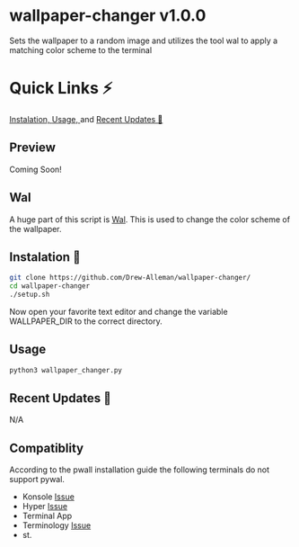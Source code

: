 # wallpaper-changer v1.0.0
Sets the wallpaper to a random image and utilizes the tool wal to apply a matching color scheme to the terminal

# Quick Links ⚡
 [Instalation, ](#instalation) [Usage, ](#usage) and [Recent Updates 🎉](#recent_updates)

## Preview
Coming Soon!

## Wal 
A huge part of this script is [Wal](https://github.com/dylanaraps/wal). This is used to change the color scheme of the wallpaper. 

<a name="instalation"></a>
## Instalation 🔨 
```bash
git clone https://github.com/Drew-Alleman/wallpaper-changer/
cd wallpaper-changer
./setup.sh
```
Now open your favorite text editor and change the variable WALLPAPER_DIR to the correct directory.

<a name="usage"></a>
## Usage 
```bash
python3 wallpaper_changer.py
```
<a name="recent_updates"></a>
## Recent Updates 🎉
N/A

## Compatiblity
According to the pwall installation guide the following terminals do not support pywal.
* Konsole      [Issue](https://github.com/dylanaraps/pywal/issues/24)
* Hyper        [Issue](https://github.com/vercel/hyper/issues/2038)
* Terminal App 
* Terminology  [Issue](https://github.com/dylanaraps/pywal/issues/50)
* st.

